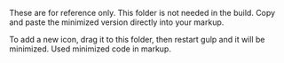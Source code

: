 These are for reference only. This folder is not needed in the build.
Copy and paste the minimized version directly into your markup.

To add a new icon, drag it to this folder, then restart gulp
and it will be minimized. Used minimized code in markup.
